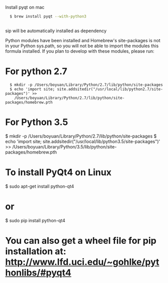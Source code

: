 Install pyqt on mac
```sh
  $ brew install pyqt --with-python3
  
```

sip will be automatically installed as dependency

Python modules have been installed and Homebrew's site-packages is not
in your Python sys.path, so you will not be able to import the modules 
this formula installed. If you plan to develop with these modules,
please run:

# For python 2.7

```
  $ mkdir -p /Users/boyuan/Library/Python/2.7/lib/python/site-packages
  $ echo 'import site; site.addsitedir("/usr/local/lib/python2.7/site-packages")' >> 
    /Users/boyuan/Library/Python/2.7/lib/python/site-packages/homebrew.pth
```    
    
# For Python 3.5
  $ mkdir -p /Users/boyuan/Library/Python/2.7/lib/python/site-packages
  $ echo 'import site; site.addsitedir("/usr/local/lib/python3.5/site-packages")' >> 
    /Users/boyuan/Library/Python/3.5/lib/python/site-packages/homebrew.pth

# To install PyQt4 on Linux
  $ sudo apt-get install python-qt4

# or
  $ sudo pip install python-qt4
  
# You can also get a wheel file for pip installation at: http://www.lfd.uci.edu/~gohlke/pythonlibs/#pyqt4
